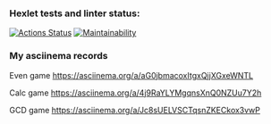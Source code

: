 ### Hexlet tests and linter status:
[![Actions Status](https://github.com/pro-vitaliy/java-project-61/actions/workflows/hexlet-check.yml/badge.svg)](https://github.com/pro-vitaliy/java-project-61/actions)
[![Maintainability](https://api.codeclimate.com/v1/badges/8981d08b04b3fe7c7a35/maintainability)](https://codeclimate.com/github/pro-vitaliy/java-project-61/maintainability)

### My asciinema records
Even game https://asciinema.org/a/aG0jbmacoxItgxQjjXGxeWNTL

Calc game https://asciinema.org/a/4j9RaYLYMgqnsXnQ0NZUu7Y2h

GCD game https://asciinema.org/a/Jc8sUELVSCTqsnZKECkox3vwP